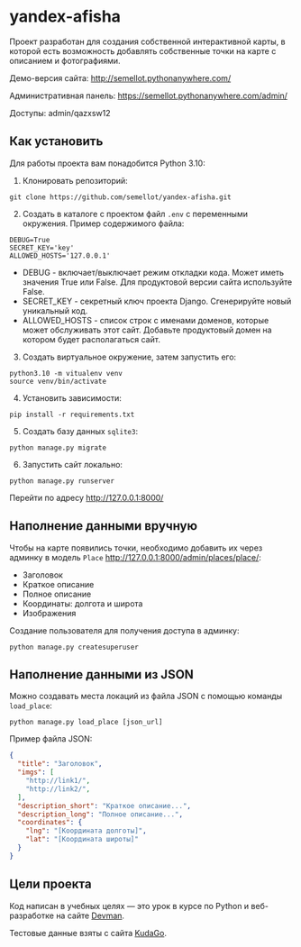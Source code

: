 # yandex-afisha
 
Проект разработан для создания собственной интерактивной карты, в которой есть возможность добавлять собственные точки на карте с описанием и фотографиями.

Демо-версия сайта: http://semellot.pythonanywhere.com/

Административная панель: https://semellot.pythonanywhere.com/admin/

Доступы: admin/qazxsw12

## Как установить

Для работы проекта вам понадобится Python 3.10:

1. Клонировать репозиторий:

  ```shell
  git clone https://github.com/semellot/yandex-afisha.git
  ```

2. Создать в каталоге с проектом файл `.env` с переменными окружения. Пример содержимого файла:

  ```
  DEBUG=True
  SECRET_KEY='key'
  ALLOWED_HOSTS='127.0.0.1'
  ```
  
  - DEBUG - включает/выключает режим откладки кода. Может иметь значения True или False. Для продуктовой версии сайта используйте False.
  - SECRET_KEY - секретный ключ проекта Django. Сгенерируйте новый уникальный код.
  - ALLOWED_HOSTS - список строк с именами доменов, которые может обслуживать этот сайт. Добавьте продуктовый домен на котором будет располагаться сайт.
  
  
3. Создать виртуальное окружение, затем запустить его:

  ```shell
  python3.10 -m vitualenv venv
  source venv/bin/activate
  ```

4. Установить зависимости:

  ```shell
  pip install -r requirements.txt
  ```

5. Создать базу данных `sqlite3`:

  ```shell
  python manage.py migrate
  ```

6. Запустить сайт локально:

  ```shell
  python manage.py runserver
  ```
  
  Перейти по адресу http://127.0.0.1:8000/
  
## Наполнение данными вручную

Чтобы на карте появились точки, необходимо добавить их через админку в модель `Place` http://127.0.0.1:8000/admin/places/place/:
- Заголовок
- Краткое описание
- Полное описание
- Координаты: долгота и широта
- Изображения

Создание пользователя для получения доступа в админку:

```shell
python manage.py createsuperuser
```

## Наполнение данными из JSON

Можно создавать места локаций из файла JSON с помощью команды `load_place`:

```shell
python manage.py load_place [json_url]
```

Пример файла JSON:

```json
{
  "title": "Заголовок",
  "imgs": [
    "http://link1/",
    "http://link2/",
  ],
  "description_short": "Краткое описание...",
  "description_long": "Полное описание...",
  "coordinates": {
    "lng": "[Координата долготы]",
    "lat": "[Координата широты]"
  }
}
```

## Цели проекта

Код написан в учебных целях — это урок в курсе по Python и веб-разработке на сайте [Devman](https://dvmn.org).

Тестовые данные взяты с сайта [KudaGo](https://kudago.com).
